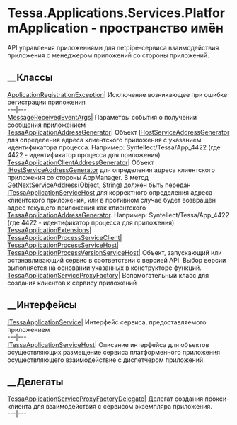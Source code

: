 # Tessa.Applications.Services.PlatformApplication - пространство имён
API управления приложениями для netpipe-сервиса взаимодействия приложения с
менеджером приложений со стороны приложений.
##  __Классы
[ApplicationRegistrationException](T_Tessa_Applications_Services_PlatformApplication_ApplicationRegistrationException.htm)|
Исключение возникающее при ошибке регистрации приложения  
---|---  
[MessageReceivedEventArgs](T_Tessa_Applications_Services_PlatformApplication_MessageReceivedEventArgs.htm)|
Параметры события о получении сообщения приложением  
[TessaApplicationAddressGenerator](T_Tessa_Applications_Services_PlatformApplication_TessaApplicationAddressGenerator.htm)|
Объект
[IHostServiceAddressGenerator](T_Tessa_Host_IHostServiceAddressGenerator.htm)
для определения адреса клиентского приложения с указанием идентификатора
процесса. Например: Syntellect/Tessa/App_4422 (где 4422 \- идентификатор
процесса для приложения)  
[TessaApplicationClientAddressGenerator](T_Tessa_Applications_Services_PlatformApplication_TessaApplicationClientAddressGenerator.htm)|
Объект
[IHostServiceAddressGenerator](T_Tessa_Host_IHostServiceAddressGenerator.htm)
для определения адреса клиентского приложения со стороны AppManager. В метод
[GetNextServiceAddress(Object,
String)](M_Tessa_Applications_Services_PlatformApplication_TessaApplicationClientAddressGenerator_GetNextServiceAddress.htm)
должен быть передан
[ITessaApplicationServiceHost](T_Tessa_Applications_Services_PlatformApplication_ITessaApplicationServiceHost.htm)
для корректного определения адреса клиентского приложения, или в противном
случае будет возвращён адрес текущего приложения как клиентского
[TessaApplicationAddressGenerator](T_Tessa_Applications_Services_PlatformApplication_TessaApplicationAddressGenerator.htm).
Например: Syntellect/Tessa/App_4422 (где 4422 \- идентификатор процесса для
приложения)  
[TessaApplicationExtensions](T_Tessa_Applications_Services_PlatformApplication_TessaApplicationExtensions.htm)|  
[TessaApplicationProcessServiceClient](T_Tessa_Applications_Services_PlatformApplication_TessaApplicationProcessServiceClient.htm)|  
[TessaApplicationProcessServiceHost](T_Tessa_Applications_Services_PlatformApplication_TessaApplicationProcessServiceHost.htm)|  
[TessaApplicationProcessVersionServiceHost](T_Tessa_Applications_Services_PlatformApplication_TessaApplicationProcessVersionServiceHost.htm)|
Объект, запускающий или останавливающий сервис в соответствии с версией API.
Выбор версии выполняется на основании указанных в конструкторе функций.  
[TessaApplicationServiceProxyFactory](T_Tessa_Applications_Services_PlatformApplication_TessaApplicationServiceProxyFactory.htm)|
Вспомогательный класс для создания клиентов к сервису приложений  
## __Интерфейсы
[ITessaApplicationService](T_Tessa_Applications_Services_PlatformApplication_ITessaApplicationService.htm)|
Интерфейс сервиса, предоставляемого приложением  
---|---  
[ITessaApplicationServiceHost](T_Tessa_Applications_Services_PlatformApplication_ITessaApplicationServiceHost.htm)|
Описание интерфейса для объектов осуществляющих размещение сервиса
платформенного приложения осуществляющего взаимодействие с диспетчером
приложений.  
## __Делегаты
[TessaApplicationServiceProxyFactoryDelegate](T_Tessa_Applications_Services_PlatformApplication_TessaApplicationServiceProxyFactoryDelegate.htm)|
Делегат создания прокси-клиента для взаимодействия с сервисом экземпляра
приложения.  
---|---
